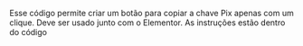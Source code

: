 Esse código permite criar um botão para copiar a chave Pix apenas com um clique. 
Deve ser usado junto com o Elementor. 
As instruções estão dentro do código
